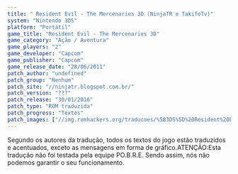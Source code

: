 ```yaml
---
title: " Resident Evil - The Mercenaries 3D (NinjaTR e TakifoTv)"
system: "Nintendo 3DS"
platform: "Portátil"
game_title: "Resident Evil - The Mercenaries 3D"
game_category: "Ação / Aventura"
game_players: "2"
game_developer: "Capcom"
game_publisher: "Capcom"
game_release_date: "28/06/2011"
patch_author: "undefined"
patch_group: "Nenhum"
patch_site: "//ninjatr.blogspot.com.br/"
patch_version: "???"
patch_release: "30/01/2016"
patch_type: "ROM traduzida"
patch_progress: "Textos"
patch_images: ["//img.romhackers.org/traducoes/%5B3DS%5D%20Resident%20Evil%20-%20The%20Mercenaries%203D%20-%20NinjaTR%20e%20TakifoTv%20-%201.jpg","//img.romhackers.org/traducoes/%5B3DS%5D%20Resident%20Evil%20-%20The%20Mercenaries%203D%20-%20NinjaTR%20e%20TakifoTv%20-%202.jpg","//img.romhackers.org/traducoes/%5B3DS%5D%20Resident%20Evil%20-%20The%20Mercenaries%203D%20-%20NinjaTR%20e%20TakifoTv%20-%203.jpg"]
---
```

Segundo os autores da tradução, todos os textos do jogo estão traduzidos e acentuados, exceto as mensagens em forma de gráfico.ATENÇÃO:Esta tradução não foi testada pela equipe PO.B.R.E. Sendo assim, nós não podemos garantir o seu funcionamento.